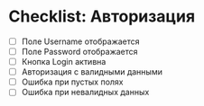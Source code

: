 # Checklist: Авторизация

- [ ] Поле Username отображается
- [ ] Поле Password отображается
- [ ] Кнопка Login активна
- [ ] Авторизация с валидными данными
- [ ] Ошибка при пустых полях
- [ ] Ошибка при невалидных данных
